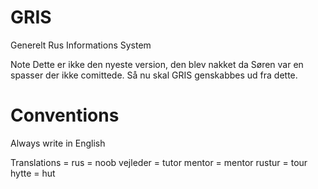 GRIS
====

Generelt Rus Informations System

Note
Dette er ikke den nyeste version, den blev nakket da Søren var en spasser der ikke comittede.
Så nu skal GRIS genskabbes ud fra dette.


# Conventions

Always write in English

Translations
<Danish> = <English>
rus      = noob
vejleder = tutor
mentor   = mentor
rustur   = tour
hytte    = hut
